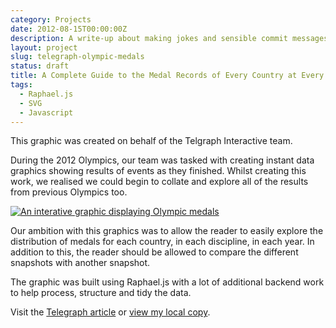 ```yaml
---
category: Projects
date: 2012-08-15T00:00:00Z
description: A write-up about making jokes and sensible commit messages
layout: project
slug: telegraph-olympic-medals
status: draft
title: A Complete Guide to the Medal Records of Every Country at Every Olympic Games
tags:
  - Raphael.js
  - SVG
  - Javascript
---
```


This graphic was created on behalf of the Telgraph Interactive team.

During the 2012 Olympics, our team was tasked with creating instant data graphics showing results of events as they finished. Whilst creating this work, we realised we could begin to collate and explore all of the results from previous Olympics too.

[![An interative graphic displaying Olympic medals](/projects/telegraph-olympic-medals.png)](/projects/telegraph-olympic-medals.png)

Our ambition with this graphics was to allow the reader to easily explore the distribution of medals for each country, in each discipline, in each year. In addition to this, the reader should be allowed to compare the different snapshots with another snapshot.

The graphic was built using Raphael.js with a lot of additional backend work to help process, structure and tidy the data.

Visit the [Telegraph article](http://www.telegraph.co.uk/sport/olympics/9475962/Graphic-a-complete-guide-to-the-medal-records-of-every-country-at-every-Olympic-Games.html) or [view my local copy](/files/telegraph-olympic-medals/).
